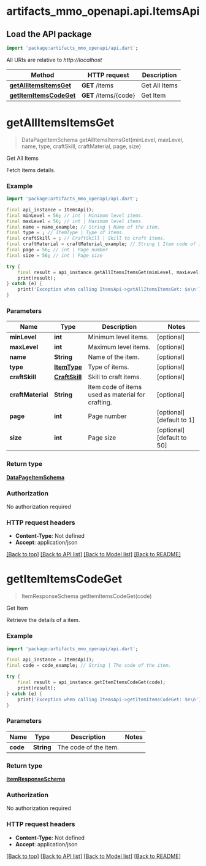 # artifacts_mmo_openapi.api.ItemsApi

## Load the API package
```dart
import 'package:artifacts_mmo_openapi/api.dart';
```

All URIs are relative to *http://localhost*

Method | HTTP request | Description
------------- | ------------- | -------------
[**getAllItemsItemsGet**](ItemsApi.md#getallitemsitemsget) | **GET** /items | Get All Items
[**getItemItemsCodeGet**](ItemsApi.md#getitemitemscodeget) | **GET** /items/{code} | Get Item


# **getAllItemsItemsGet**
> DataPageItemSchema getAllItemsItemsGet(minLevel, maxLevel, name, type, craftSkill, craftMaterial, page, size)

Get All Items

Fetch items details.

### Example
```dart
import 'package:artifacts_mmo_openapi/api.dart';

final api_instance = ItemsApi();
final minLevel = 56; // int | Minimum level items.
final maxLevel = 56; // int | Maximum level items.
final name = name_example; // String | Name of the item.
final type = ; // ItemType | Type of items.
final craftSkill = ; // CraftSkill | Skill to craft items.
final craftMaterial = craftMaterial_example; // String | Item code of items used as material for crafting.
final page = 56; // int | Page number
final size = 56; // int | Page size

try {
    final result = api_instance.getAllItemsItemsGet(minLevel, maxLevel, name, type, craftSkill, craftMaterial, page, size);
    print(result);
} catch (e) {
    print('Exception when calling ItemsApi->getAllItemsItemsGet: $e\n');
}
```

### Parameters

Name | Type | Description  | Notes
------------- | ------------- | ------------- | -------------
 **minLevel** | **int**| Minimum level items. | [optional] 
 **maxLevel** | **int**| Maximum level items. | [optional] 
 **name** | **String**| Name of the item. | [optional] 
 **type** | [**ItemType**](.md)| Type of items. | [optional] 
 **craftSkill** | [**CraftSkill**](.md)| Skill to craft items. | [optional] 
 **craftMaterial** | **String**| Item code of items used as material for crafting. | [optional] 
 **page** | **int**| Page number | [optional] [default to 1]
 **size** | **int**| Page size | [optional] [default to 50]

### Return type

[**DataPageItemSchema**](DataPageItemSchema.md)

### Authorization

No authorization required

### HTTP request headers

 - **Content-Type**: Not defined
 - **Accept**: application/json

[[Back to top]](#) [[Back to API list]](../README.md#documentation-for-api-endpoints) [[Back to Model list]](../README.md#documentation-for-models) [[Back to README]](../README.md)

# **getItemItemsCodeGet**
> ItemResponseSchema getItemItemsCodeGet(code)

Get Item

Retrieve the details of a item.

### Example
```dart
import 'package:artifacts_mmo_openapi/api.dart';

final api_instance = ItemsApi();
final code = code_example; // String | The code of the item.

try {
    final result = api_instance.getItemItemsCodeGet(code);
    print(result);
} catch (e) {
    print('Exception when calling ItemsApi->getItemItemsCodeGet: $e\n');
}
```

### Parameters

Name | Type | Description  | Notes
------------- | ------------- | ------------- | -------------
 **code** | **String**| The code of the item. | 

### Return type

[**ItemResponseSchema**](ItemResponseSchema.md)

### Authorization

No authorization required

### HTTP request headers

 - **Content-Type**: Not defined
 - **Accept**: application/json

[[Back to top]](#) [[Back to API list]](../README.md#documentation-for-api-endpoints) [[Back to Model list]](../README.md#documentation-for-models) [[Back to README]](../README.md)

